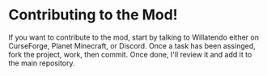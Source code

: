 # Contributing to the Mod!
If you want to contribute to the mod, start by talking to Willatendo either on CurseForge, Planet Minecraft, or Discord. Once a task has been assinged, fork the project, work, then commit. Once done, I'll review it and add it to the main repository.